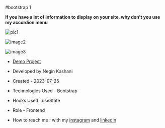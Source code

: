 #bootstrap 1

**If you have a lot of information to display on your site, why don't you use my accordion menu**

![pic1](https://github.com/NeginKashani/Bootstrap1/assets/109550062/fc5aa602-0e25-49f7-9e11-b7de65f08393)

![image2]()

![image3]()

- [Demo Project](https://neginkashani.github.io/Bootstrap1/)

- Developed by Negin Kashani

- Created - 2023-07-25

- Technologies Used - Bootstrap 

- Hooks Used : useState 

- Role - Frontend

- How to reach me : with my [instagram](https://instagram.com/negin_kashweb?igshid=NTc4MTIwNjQ2YQ==
) and [linkedin](https://www.linkedin.com/in/negin-kashani-567840b8)

